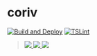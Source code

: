 # coriv
[![Build and Deploy](https://github.com/corcc/coriv/actions/workflows/deploy.yml/badge.svg)](https://github.com/corcc/coriv/actions/workflows/deploy.yml)
[![TSLint](https://github.com/corcc/coriv/actions/workflows/tslint.yml/badge.svg)](https://github.com/corcc/coriv/actions/workflows/tslint.yml)
> [ ![](https://img.shields.io/badge/-Vaccinations%20and%20Cases-yellow.svg) ](https://corcc.github.io/coriv?)
[ ![](https://img.shields.io/badge/-Cases-red.svg) ](https://corcc.github.io/coriv?case)
[ ![](https://img.shields.io/badge/-Vaccinations-<>.svg) ](https://corcc.github.io/coriv?vaccination)

